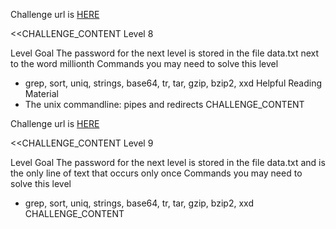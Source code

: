 Challenge url is <a href="http://www.overthewire.org/wargames/bandit/bandit8.shtml">HERE</a>

<<CHALLENGE_CONTENT
Level 8

Level Goal
The password for the next level is stored in the file data.txt next to the word millionth
Commands you may need to solve this level
 - grep, sort, uniq, strings, base64, tr, tar, gzip, bzip2, xxd
Helpful Reading Material
 - The unix commandline: pipes and redirects
CHALLENGE_CONTENT

Challenge url is <a href="http://www.overthewire.org/wargames/bandit/bandit9.shtml">HERE</a>

<<CHALLENGE_CONTENT
Level 9

Level Goal
The password for the next level is stored in the file data.txt and is the only line of text that occurs only once
Commands you may need to solve this level
 - grep, sort, uniq, strings, base64, tr, tar, gzip, bzip2, xxd
CHALLENGE_CONTENT